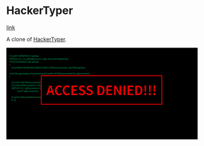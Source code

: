 # HackerTyper

[link](https://github.com/radimpopp/popp-ita-2022/tree/main/src/pages/hackertyper)

A clone of [HackerTyper](hackertyper.com).

![Hackertyper](/src/images/hackertyper-screenshot.png)
